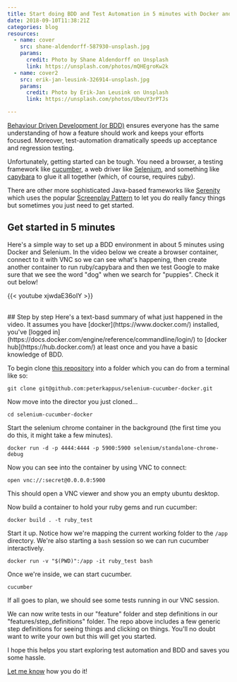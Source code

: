 ```yaml
---
title: Start doing BDD and Test Automation in 5 minutes with Docker and Selenium
date: 2018-09-10T11:38:21Z
categories: blog  
resources:
  - name: cover
    src: shane-aldendorff-587930-unsplash.jpg
    params:
      credit: Photo by Shane Aldendorff on Unsplash
      link: https://unsplash.com/photos/mQHEgroKw2k
  - name: cover2
    src: erik-jan-leusink-326914-unsplash.jpg
    params:
      credit: Photo by Erik-Jan Leusink on Unsplash
      link: https://unsplash.com/photos/UbeuY3rPTJs

---
```


[Behaviour Driven Development (or BDD)](https://en.wikipedia.org/wiki/Behavior-driven_development) ensures everyone has the same understanding of how a feature should work and keeps your efforts focused. Moreover, test-automation dramatically speeds up acceptance and regression testing.

Unfortunately, getting started can be tough. You need a browser, a testing framework like [cucumber](https://cucumber.io/), a web driver like [Selenium](https://www.seleniumhq.org/), and something like [capybara](https://github.com/teamcapybara/capybara) to glue it all together (which, of course, requires [ruby](https://www.ruby-lang.org/en/)).

There are other more sophisticated Java-based frameworks like [Serenity](http://www.thucydides.info/#/) which uses the popular [Screenplay Pattern](http://thucydides.info/docs/articles/screenplay-tutorial.html) to let you do really fancy things but sometimes you just need to get started.

## Get started in 5 minutes
Here's a simple way to set up a BDD environment in about 5 minutes using Docker and Selenium. In the video below we create a browser container, connect to it with VNC so we can see what's happening, then create another container to run ruby/capybara and then we test Google to make sure that we see the word "dog" when we search for "puppies". Check it out below!

{{< youtube xjwdaE36oIY >}}

<br>
## Step by step
Here's a text-basd summary of what just happened in the video. It assumes you have [docker](https://www.docker.com/) installed, you've [logged in](https://docs.docker.com/engine/reference/commandline/login/) to [docker hub](https://hub.docker.com/) at least once and you have a basic knowledge of BDD.

To begin clone [this repository](https://github.com/peterkappus/selenium-cucumber-docker) into a folder which you can do from a terminal like so:

```
git clone git@github.com:peterkappus/selenium-cucumber-docker.git
```

Now move into the director you just cloned...
```
cd selenium-cucumber-docker
```

Start the selenium chrome container in the background (the first time you do this, it might take a few minutes).

```
docker run -d -p 4444:4444 -p 5900:5900 selenium/standalone-chrome-debug
```

Now you can see into the container by using VNC to connect:
```
open vnc://:secret@0.0.0.0:5900
```
This should open a VNC viewer and show you an empty ubuntu desktop.

Now build a container to hold your ruby gems and run cucumber:

```
docker build . -t ruby_test
```

Start it up. Notice how we're mapping the current working folder to the `/app` directory. We're also starting a `bash` session so we can run cucumber interactively.

```
docker run -v "$(PWD)":/app -it ruby_test bash
```
Once we're inside, we can start cucumber.

```
cucumber
```

If all goes to plan, we should see some tests running in our VNC session.

We can now write tests in our "feature" folder and step definitions in our "features/step_definitions" folder. The repo above includes a few generic step definitions for seeing things and clicking on things. You'll no doubt want to write your own but this will get you started.

I hope this helps you start exploring test automation and BDD and saves you some hassle.

[Let me know](/contact) how you do it!
